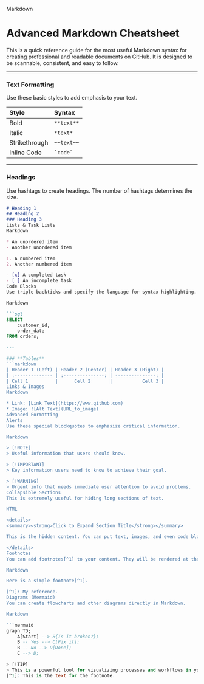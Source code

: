 Markdown

# Advanced Markdown Cheatsheet

This is a quick reference guide for the most useful Markdown syntax for creating professional and readable documents on GitHub. It is designed to be scannable, consistent, and easy to follow.

---

### **Text Formatting**

Use these basic styles to add emphasis to your text.

| Style         | Syntax        |
| :------------ | :------------ |
| Bold          | `**text**`    |
| Italic        | `*text*`      |
| Strikethrough | `~~text~~`    |
| Inline Code   | `` `code` ``  |

---

### **Headings**

Use hashtags to create headings. The number of hashtags determines the size.

```markdown
# Heading 1
## Heading 2
### Heading 3
Lists & Task Lists
Markdown

* An unordered item
- Another unordered item

1. A numbered item
2. Another numbered item

- [x] A completed task
- [ ] An incomplete task
Code Blocks
Use triple backticks and specify the language for syntax highlighting.

Markdown

```sql
SELECT
    customer_id,
    order_date
FROM orders;

---

### **Tables**
```markdown
| Header 1 (Left) | Header 2 (Center) | Header 3 (Right) |
| :-------------- | :---------------: | ---------------: |
| Cell 1          |      Cell 2       |           Cell 3 |
Links & Images
Markdown

* Link: [Link Text](https://www.github.com)
* Image: ![Alt Text](URL_to_image)
Advanced Formatting
Alerts
Use these special blockquotes to emphasize critical information.

Markdown

> [!NOTE]
> Useful information that users should know.

> [!IMPORTANT]
> Key information users need to know to achieve their goal.

> [!WARNING]
> Urgent info that needs immediate user attention to avoid problems.
Collapsible Sections
This is extremely useful for hiding long sections of text.

HTML

<details>
<summary><strong>Click to Expand Section Title</strong></summary>

This is the hidden content. You can put text, images, and even code blocks in here.

</details>
Footnotes
You can add footnotes[^1] to your content. They will be rendered at the bottom of the document.

Markdown

Here is a simple footnote[^1].

[^1]: My reference.
Diagrams (Mermaid)
You can create flowcharts and other diagrams directly in Markdown.

Markdown

```mermaid
graph TD;
    A[Start] --> B{Is it broken?};
    B -- Yes --> C[Fix it];
    B -- No --> D[Done];
    C --> D;

> [!TIP]
> This is a powerful tool for visualizing processes and workflows in your project documentation.
[^1]: This is the text for the footnote.
